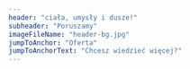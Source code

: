 ```yaml
---
header: "ciała, umysły i dusze!"
subheader: "Poruszamy"
imageFileName: "header-bg.jpg"
jumpToAnchor: "Oferta"
jumpToAnchorText: "Chcesz wiedzieć więcej?"
---
```

